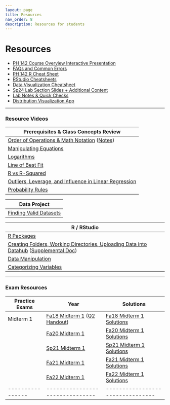 ```yaml
---
layout: page
title: Resources
nav_order: 8
description: Resources for students
---
```

# Resources

- [PH 142 Course Overview Interactive Presentation](https://prezi.com/p/xpqdo6z9nbhw/learning-from-data/)
- [FAQs and Common Errors](https://ph142-ucb.github.io/sp25/src/resources/faq/)
- [PH 142 R Cheat Sheet](https://docs.google.com/document/d/1mVhjngYDDcrlOvaBB5SfuKaU3O1btxZU45BOj0DXc48/edit#) 
- [RStudio Cheatsheets](https://www.rstudio.com/resources/cheatsheets/)
- [Data Visualization Cheatsheet](https://rstudio.github.io/cheatsheets/html/data-visualization.html)
- [Sp24 Lab Section Slides + Additional Content](https://drive.google.com/drive/u/1/folders/1py_6_0SHYJONEgTxiDnCjCcx7WDLVnaT)
- [Lab Notes & Quick Checks](https://docs.google.com/document/d/1mzU-mUZRzfSP5I1XY0tTvm5EfVqJfd9EBZgEpLFlIzo/edit#heading=h.4im559r5sk9y)
- [Distribution Visualization App](https://geneho.shinyapps.io/oomphstat-v2/_w_ff2f84d7/_w_c7a34e2e/)

<hr>

### Resource Videos

| Prerequisites & Class Concepts Review                                                                                                                               | 
|-------------------------------------------------------------------------------------------------------------------------------------------------------------------|
| [Order of Operations & Math Notation](https://www.youtube.com/watch?v=q169gG-f8NU) ([Notes](https://ph142-ucb.github.io/sp25/src/resources/review_math_nolan.pdf)) |
| [Manipulating Equations](https://www.youtube.com/watch?v=6zenzwW2iv8)                                                                                             |
| [Logarithms](https://www.youtube.com/watch?v=3Ygq9CqaNlA)                                                                                                         |
| [Line of Best Fit](https://www.youtube.com/watch?v=fQJCbrno2CQ)                                                                                                   |
| [R vs R-Squared](https://www.youtube.com/watch?v=WSFMBgEi3iw)                                                                                                     |
| [Outliers, Leverage, and Influence in Linear Regression](https://www.youtube.com/watch?v=_rHvQfwCQlg)                                                             |
| [Probability Rules](https://www.youtube.com/watch?v=phYMnGGT0Ro)                                                                                                  |

| Data Project                                      |
|---------------------------------------------------|
| [Finding Valid Datasets](https://www.youtube.com/watch?v=-W8aECcQ2dg)


| R / RStudio                                                                                                                                                                                                                     |
|---------------------------------------------------------------------------------------------------------------------------------------------------------------------------------------------------------------------------------|
| [R Packages](https://www.youtube.com/watch?v=FcnbaSm_vug)                                                                                                                                                                       |
| [Creating Folders, Working Directories, Uploading Data into Datahub](https://www.youtube.com/watch?v=iwRA5lI3XIM) ([Supplemental Doc](https://docs.google.com/document/d/1a00RtBiiaXoBKSk_2oStR6o7lmRe52PN6X6Mmr9vWrs/edit))    |
| [Data Manipulation](https://www.youtube.com/watch?v=96A0TuJ43hk)                                                                                                                                                                |
| [Categorizing Variables](https://youtu.be/wyJu6lX-2Vc)                                                                                                                                                                         |

<hr>

### Exam Resources

| Practice Exams | Year                          | Solutions                      |
|----------------|-------------------------------|--------------------------------|
| Midterm 1      | [Fa18 Midterm 1](https://ph142-ucb.github.io/sp25/src/resources/fa18-mt1.pdf) ([Q2 Handout](https://ph142-ucb.github.io/sp25/src/resources/fa18-mt1-supp.pdf)) | [Fa18 Midterm 1 Solutions](https://ph142-ucb.github.io/sp25/src/resources/fa18-mt1-sol.pdf) |
|                | [Fa20 Midterm 1](https://ph142-ucb.github.io/sp25/src/resources/fa20-mt1.pdf) | [Fa20 Midterm 1 Solutions](https://ph142-ucb.github.io/sp25/src/resources/fa20-mt1-sol.pdf) |
|                | [Sp21 Midterm 1](https://ph142-ucb.github.io/sp25/src/resources/sp21-mt1.pdf) | [Sp21 Midterm 1 Solutions](https://ph142-ucb.github.io/sp25/src/resources/sp21-mt1-sol.pdf) |
|                | [Fa21 Midterm 1](https://ph142-ucb.github.io/sp25/src/resources/fa21-mt1.pdf) | [Fa21 Midterm 1 Solutions](https://ph142-ucb.github.io/sp25/src/resources/fa21-mt1-sol.pdf) |
|                | [Fa22 Midterm 1](https://ph142-ucb.github.io/sp25/src/resources/Midterm1_Fa2022_V2.pdf) | [Fa22 Midterm 1 Solutions](https://ph142-ucb.github.io/sp25/src/resources/Midterm1_Fa2022_V2-sol.pdf) |
|----------------|-------------------------------|--------------------------------|
<!--
| Midterm 2      | [Fa18 Midterm 2](https://ph142-ucb.github.io/sp25/src/resources/mt2/mt2_fa18.pdf) | [Fa18 Midterm 2 Solutions](https://ph142-ucb.github.io/sp25/src/resources/mt2/mt2_fa18_SOLUTIONS.pdf) |
|                | [Fa20 Midterm 2](https://ph142-ucb.github.io/sp25/src/resources/mt2/mt2_fa20.pdf) | [Fa20 Midterm 2 Solutions](https://ph142-ucb.github.io/sp25/src/resources/mt2/mt2_fa20_SOLUTIONS.pdf) |
|                | [Sp21 Midterm 2 Gradescope](https://ph142-ucb.github.io/sp25/src/resources/mt2/mt2_sp21_gradescope.pdf) | [Sp21 Midterm 2 Gradescope Solutions](https://ph142-ucb.github.io/sp25/src/resources/mt2/mt2_sp21_gradescope_SOLUTIONS.pdf) |
|                | [Sp21 Midterm 2 Takehome](https://ph142-ucb.github.io/sp25/src/resources/mt2/mt2_sp21_takehome.pdf) | [Sp21 Midterm 2 Takehome Solutions](https://ph142-ucb.github.io/sp25/src/resources/mt2/mt2_sp21_takehome_SOLUTIONS.pdf) |
|                | [Fa21 Midterm 2](https://ph142-ucb.github.io/sp25/src/resources/mt2/mt2_fa21.pdf) | [Fa21 Midterm 2 Solutions](https://ph142-ucb.github.io/sp25/src/resources/mt2/mt2_fa21_SOLUTIONS.pdf) |
|                | [Fa22 Midterm 2](https://ph142-ucb.github.io/sp25/src/resources/mt2/mt2_fa22.pdf) | [Fa22 Midterm 2 Solutions](https://ph142-ucb.github.io/sp25/src/resources/mt2/mt2_fa22_SOLUTIONS.pdf) |
|----------------|-------------------------------|--------------------------------|
| Final          | [Fa19 Final](https://ph142-ucb.github.io/sp25/src/resources/final/final_fa19.pdf) | [Fa19 Final Solutions](https://ph142-ucb.github.io/sp25/src/resources/final/final_fa19_SOLUTIONS.pdf) |
|                | [Fa20 Final](https://ph142-ucb.github.io/sp25/src/resources/final/final_fa20.pdf) | [Fa20 Final Solutions](https://ph142-ucb.github.io/sp25/src/resources/final/final_fa20_SOLUTIONS.pdf) |
|                | [Sp21 Final Takehome](https://ph142-ucb.github.io/sp25/src/resources/final/final_sp21_takehome.pdf) | [Sp21 Final Takehome Solutions](https://ph142-ucb.github.io/sp25/src/resources/final/final_sp21_takehome_SOLUTIONS.pdf) |
|                | [Sp21 Final Gradescope](https://ph142-ucb.github.io/sp25/src/resources/final/final_sp21_timed.pdf) | [Sp21 Final Gradescope Solutions](https://ph142-ucb.github.io/sp25/src/resources/final/final_sp21_timed_SOLUTIONS.pdf) |  
|                | [Fa21 Final](https://ph142-ucb.github.io/sp25/src/resources/final/final_fa21.pdf) | [Fa21 Final Solutions](https://ph142-ucb.github.io/sp25/src/resources/final/final_fa21_SOLUTIONS.pdf) |
|                | [Fa23 Final](https://ph142-ucb.github.io/sp25/src/resources/final/Final_Fa2023.pdf) | [Fa23 Final Solutions](https://ph142-ucb.github.io/sp25/src/resources/final/Final_Fa2023_solutions.pdf) |
-->

